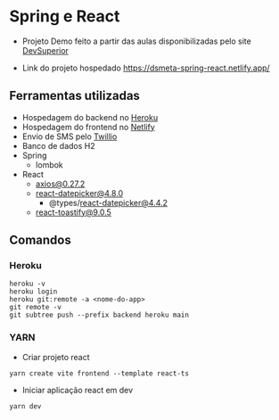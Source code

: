 # Spring e React

* Projeto Demo feito a partir das aulas disponibilizadas pelo site [DevSuperior](https://devsuperior.com.br/)

- Link do projeto hospedado https://dsmeta-spring-react.netlify.app/

## Ferramentas utilizadas
* Hospedagem do backend no [Heroku](https://www.heroku.com/)
* Hospedagem do frontend no [Netlify](https://www.netlify.com/)
* Envio de SMS pelo [Twillio](https://www.twilio.com/)
* Banco de dados H2
* Spring
  * lombok
* React
  * axios@0.27.2
  * react-datepicker@4.8.0 
    * @types/react-datepicker@4.4.2
  * react-toastify@9.0.5

## Comandos

### Heroku
```
heroku -v
heroku login
heroku git:remote -a <nome-do-app>
git remote -v
git subtree push --prefix backend heroku main
```

### YARN
* Criar projeto react
```
yarn create vite frontend --template react-ts
```
* Iniciar aplicação react em dev
```
yarn dev
```